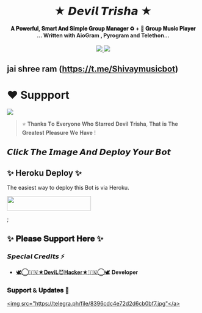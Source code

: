 <h1 align="center"><b> ★ 𝘿𝙚𝙫𝙞𝙡 𝙏𝙧𝙞𝙨𝙝𝙖 ★ </b></h1>

<h4 align="center">𝐀 𝐏𝐨𝐰𝐞𝐫𝐟𝐮𝐥, 𝐒𝐦𝐚𝐫𝐭 𝐀𝐧𝐝 𝐒𝐢𝐦𝐩𝐥𝐞 𝐆𝐫𝐨𝐮𝐩 𝐌𝐚𝐧𝐚𝐠𝐞𝐫 ♻️ + 🎵 𝐆𝐫𝐨𝐮𝐩 𝐌𝐮𝐬𝐢𝐜 𝐏𝐥𝐚𝐲𝐞𝐫 <br> ... Written with AioGram , Pyrogram and Telethon...</h4>
<p align='center'>
  <a href="https://www.python.org/" alt="made-with-python"> <img src="https://img.shields.io/badge/Made%20with-Python-1f425f.svg?style=flat-square&logo=python&color=blue" /> </a>
  <a href="https://github.com/rakeshyt/graphs/commit-activity" alt="Maintenance"> <img src="https://img.shields.io/badge/Maintained%3F-yes-green.svg?style=flat-square" /> </a>
</p>

<p align="center"><a href="https://t.m<img src="https://telegra.ph/file/ead1cc87d99b66d41b555.jpg" width="300"></a></p>

## jai shree ram (https://t.me/Shivaymusicbot)

# ❤️ Suppport
<a href="https://t.me/friends_chatting_world2k21"><img src="https://telegra.ph/file/ead1cc87d99b66d41b555.jpg"></a>
</a>


> ⭐️ 𝐓𝐡𝐚𝐧𝐤𝐬 𝐓𝐨 𝐄𝐯𝐞𝐫𝐲𝐨𝐧𝐞 𝐖𝐡𝐨 𝐒𝐭𝐚𝐫𝐫𝐞𝐝 𝐃𝐞𝐯𝐢𝐥 𝐓𝐫𝐢𝐬𝐡𝐚, 𝐓𝐡𝐚𝐭 𝐢𝐬 𝐓𝐡𝐞 𝐆𝐫𝐞𝐚𝐭𝐞𝐬𝐭 𝐏𝐥𝐞𝐚𝐬𝐮𝐫𝐞 𝐖𝐞 𝐇𝐚𝐯𝐞 !

## 𝘾𝙡𝙞𝙘𝙠 𝙏𝙝𝙚 𝙄𝙢𝙖𝙜𝙚 𝘼𝙣𝙙 𝘿𝙚𝙥𝙡𝙤𝙮 𝙔𝙤𝙪𝙧 𝘽𝙤𝙩

## ✨ Heroku Deploy ✨
The easiest way to deploy this Bot is via Heroku.

<p align="left"><a href="https://heroku.com/deploy?template=https://github.com/rakeshyt/Trishamanagement"> <img src="https://telegra.ph/file/f4a510a9133b2d0507997.jpg" width="220" height="38.45"/></a></p>;

## ✨ 𝐏𝐥𝐞𝐚𝐬𝐞 𝐒𝐮𝐩𝐩𝐨𝐫𝐭 𝐇𝐞𝐫𝐞 ✨

### 𝙎𝙥𝙚𝙘𝙞𝙖𝙡 𝘾𝙧𝙚𝙙𝙞𝙩𝙨 ⚡
- [🕊️⃝🇮🇳★𝐃𝐞𝐯𝐢𝐋😈𝐇𝐚𝐜𝐤𝐞𝐫★🇮🇳⃝🕊️](https://) 𝐃𝐞𝐯𝐞𝐥𝐨𝐩𝐞𝐫

### 𝐒𝐮𝐩𝐩𝐨𝐫𝐭 & 𝐔𝐩𝐝𝐚𝐭𝐞𝐬 🎑
<a href="https://t.me/friends_chatting_world2k21"><img src="https://telegra.ph/file/8396cdc4e72d2d6cb0bf7.jpg"</a> <a href="https://t.me/friends_chatting_world2k21"></a>
